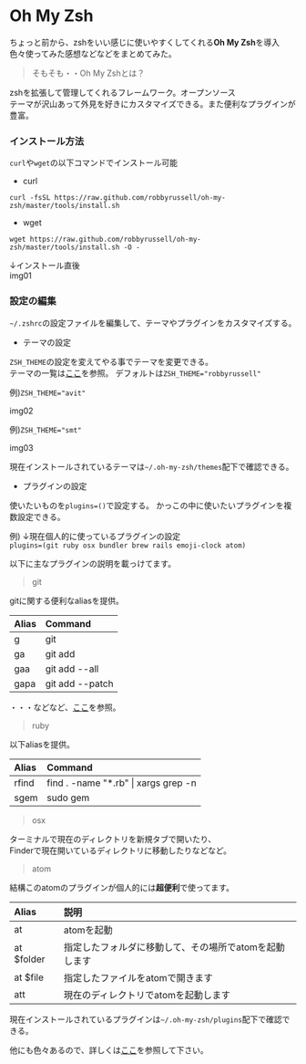 Oh My Zsh
===

ちょっと前から、zshをいい感じに使いやすくしてくれる**Oh My Zsh**を導入<br />
色々使ってみた感想などなどをまとめてみた。

> そもそも・・Oh My Zshとは？

zshを拡張して管理してくれるフレームワーク。オープンソース<br />
テーマが沢山あって外見を好きにカスタマイズできる。また便利なプラグインが豊富。

### インストール方法

`curl`や`wget`の以下コマンドでインストール可能

* curl
```
curl -fsSL https://raw.github.com/robbyrussell/oh-my-zsh/master/tools/install.sh
```

* wget
```
wget https://raw.github.com/robbyrussell/oh-my-zsh/master/tools/install.sh -O -
```

↓インストール直後<br />
img01

### 設定の編集

`~/.zshrc`の設定ファイルを編集して、テーマやプラグインをカスタマイズする。

* テーマの設定

`ZSH_THEME`の設定を変えてやる事でテーマを変更できる。<br />
テーマの一覧は[ここ](https://github.com/robbyrussell/oh-my-zsh/wiki/themes)を参照。
デフォルトは`ZSH_THEME="robbyrussell"`

例)`ZSH_THEME="avit"`

img02

例)`ZSH_THEME="smt"`

img03

現在インストールされているテーマは`~/.oh-my-zsh/themes`配下で確認できる。

* プラグインの設定

使いたいものを`plugins=()`で設定する。
かっこの中に使いたいプラグインを複数設定できる。

例) ↓現在個人的に使っているプラグインの設定<br />
`plugins=(git ruby osx bundler brew rails emoji-clock atom)`

以下に主なプラグインの説明を載っけてます。

> git

gitに関する便利なaliasを提供。

| Alias | Command |
|:------|:--------|
|g |git|
|ga|git add|
|gaa|git add --all|
|gapa|git add --patch|

・・・などなど、[ここ](https://github.com/robbyrussell/oh-my-zsh/wiki/Plugin:git)を参照。

> ruby

以下aliasを提供。

| Alias | Command |
|:------|:--------|
|rfind|find . -name "*.rb" &#124; xargs grep -n|
|sgem|sudo gem|

> osx

ターミナルで現在のディレクトリを新規タブで開いたり、<br />
Finderで現在開いているディレクトリに移動したりなどなど。


> atom

結構このatomのプラグインが個人的には**超便利**で使ってます。

| Alias | 説明 |
|:------|:--------|
|at|atomを起動|
|at $folder|指定したフォルダに移動して、その場所でatomを起動します|
|at $file|指定したファイルをatomで開きます|
|att|現在のディレクトリでatomを起動します|

現在インストールされているプラグインは`~/.oh-my-zsh/plugins`配下で確認できる。


他にも色々あるので、詳しくは[ここ](https://github.com/robbyrussell/oh-my-zsh/wiki/Plugins)を参照して下さい。
